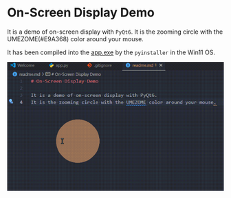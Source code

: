 # On-Screen Display Demo

It is a demo of on-screen display with `PyQt6`.
It is the zooming circle with the UMEZOME(#E9A368) color around your mouse.

It has been compiled into the [app.exe](./dist/app.exe) by the `pyinstaller` in the Win11 OS.

![demo](./doc/demo.gif "demo")
